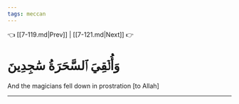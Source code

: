 ```yaml
---
tags: meccan
---
```


👈 [[7-119.md|Prev]] | [[7-121.md|Next]] 👉

# وَأُلۡقِيَ ٱلسَّحَرَةُ سَٰجِدِينَ

And the magicians fell down in prostration [to Allah]

---

